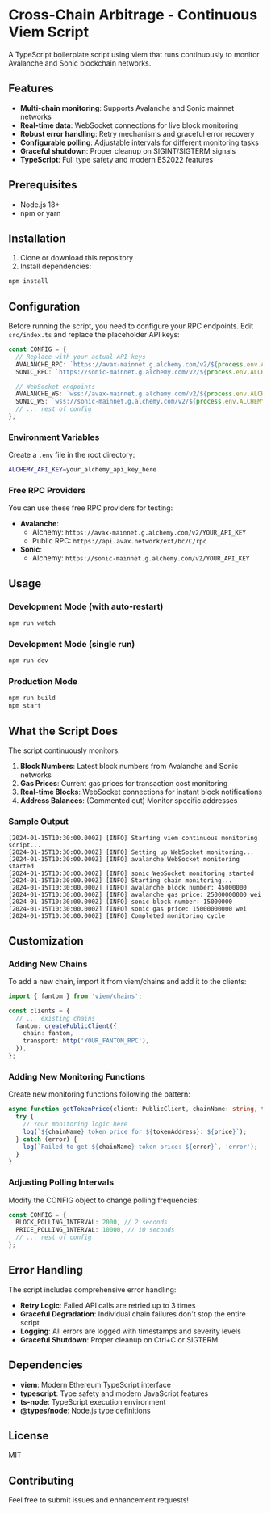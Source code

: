 # Cross-Chain Arbitrage - Continuous Viem Script

A TypeScript boilerplate script using viem that runs continuously to monitor Avalanche and Sonic blockchain networks.

## Features

- **Multi-chain monitoring**: Supports Avalanche and Sonic mainnet networks
- **Real-time data**: WebSocket connections for live block monitoring
- **Robust error handling**: Retry mechanisms and graceful error recovery
- **Configurable polling**: Adjustable intervals for different monitoring tasks
- **Graceful shutdown**: Proper cleanup on SIGINT/SIGTERM signals
- **TypeScript**: Full type safety and modern ES2022 features

## Prerequisites

- Node.js 18+
- npm or yarn

## Installation

1. Clone or download this repository
2. Install dependencies:
```bash
npm install
```

## Configuration

Before running the script, you need to configure your RPC endpoints. Edit `src/index.ts` and replace the placeholder API keys:

```typescript
const CONFIG = {
  // Replace with your actual API keys
  AVALANCHE_RPC: `https://avax-mainnet.g.alchemy.com/v2/${process.env.ALCHEMY_API_KEY}`,
  SONIC_RPC: `https://sonic-mainnet.g.alchemy.com/v2/${process.env.ALCHEMY_API_KEY}`,

  // WebSocket endpoints
  AVALANCHE_WS: `wss://avax-mainnet.g.alchemy.com/v2/${process.env.ALCHEMY_API_KEY}`,
  SONIC_WS: `wss://sonic-mainnet.g.alchemy.com/v2/${process.env.ALCHEMY_API_KEY}`,
  // ... rest of config
};
```

### Environment Variables

Create a `.env` file in the root directory:

```bash
ALCHEMY_API_KEY=your_alchemy_api_key_here
```

### Free RPC Providers

You can use these free RPC providers for testing:

- **Avalanche**:
  - Alchemy: `https://avax-mainnet.g.alchemy.com/v2/YOUR_API_KEY`
  - Public RPC: `https://api.avax.network/ext/bc/C/rpc`
- **Sonic**:
  - Alchemy: `https://sonic-mainnet.g.alchemy.com/v2/YOUR_API_KEY`

## Usage

### Development Mode (with auto-restart)
```bash
npm run watch
```

### Development Mode (single run)
```bash
npm run dev
```

### Production Mode
```bash
npm run build
npm start
```

## What the Script Does

The script continuously monitors:

1. **Block Numbers**: Latest block numbers from Avalanche and Sonic networks
2. **Gas Prices**: Current gas prices for transaction cost monitoring
3. **Real-time Blocks**: WebSocket connections for instant block notifications
4. **Address Balances**: (Commented out) Monitor specific addresses

### Sample Output

```
[2024-01-15T10:30:00.000Z] [INFO] Starting viem continuous monitoring script...
[2024-01-15T10:30:00.000Z] [INFO] Setting up WebSocket monitoring...
[2024-01-15T10:30:00.000Z] [INFO] avalanche WebSocket monitoring started
[2024-01-15T10:30:00.000Z] [INFO] sonic WebSocket monitoring started
[2024-01-15T10:30:00.000Z] [INFO] Starting chain monitoring...
[2024-01-15T10:30:00.000Z] [INFO] avalanche block number: 45000000
[2024-01-15T10:30:00.000Z] [INFO] avalanche gas price: 25000000000 wei
[2024-01-15T10:30:00.000Z] [INFO] sonic block number: 15000000
[2024-01-15T10:30:00.000Z] [INFO] sonic gas price: 15000000000 wei
[2024-01-15T10:30:00.000Z] [INFO] Completed monitoring cycle
```

## Customization

### Adding New Chains

To add a new chain, import it from viem/chains and add it to the clients:

```typescript
import { fantom } from 'viem/chains';

const clients = {
  // ... existing chains
  fantom: createPublicClient({
    chain: fantom,
    transport: http('YOUR_FANTOM_RPC'),
  }),
};
```

### Adding New Monitoring Functions

Create new monitoring functions following the pattern:

```typescript
async function getTokenPrice(client: PublicClient, chainName: string, tokenAddress: string): Promise<void> {
  try {
    // Your monitoring logic here
    log(`${chainName} token price for ${tokenAddress}: ${price}`);
  } catch (error) {
    log(`Failed to get ${chainName} token price: ${error}`, 'error');
  }
}
```

### Adjusting Polling Intervals

Modify the CONFIG object to change polling frequencies:

```typescript
const CONFIG = {
  BLOCK_POLLING_INTERVAL: 2000, // 2 seconds
  PRICE_POLLING_INTERVAL: 10000, // 10 seconds
  // ... rest of config
};
```

## Error Handling

The script includes comprehensive error handling:

- **Retry Logic**: Failed API calls are retried up to 3 times
- **Graceful Degradation**: Individual chain failures don't stop the entire script
- **Logging**: All errors are logged with timestamps and severity levels
- **Graceful Shutdown**: Proper cleanup on Ctrl+C or SIGTERM

## Dependencies

- **viem**: Modern Ethereum TypeScript interface
- **typescript**: Type safety and modern JavaScript features
- **ts-node**: TypeScript execution environment
- **@types/node**: Node.js type definitions

## License

MIT

## Contributing

Feel free to submit issues and enhancement requests!